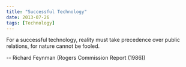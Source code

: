 ```yaml
---
title: "Successful Technology"
date: 2013-07-26
tags: [Technology]
---
```


For a successful technology, reality must take precedence over public relations, for nature cannot be fooled.

-- Richard Feynman (Rogers Commission Report (1986))
